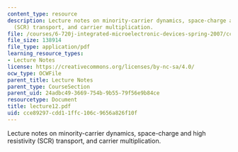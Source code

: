 ```yaml
---
content_type: resource
description: Lecture notes on minority-carrier dynamics, space-charge and high resistivity
  (SCR) transport, and carrier multiplication.
file: /courses/6-720j-integrated-microelectronic-devices-spring-2007/cce89297cdd11ffc106c9656a826f10f_lecture12.pdf
file_size: 138914
file_type: application/pdf
learning_resource_types:
- Lecture Notes
license: https://creativecommons.org/licenses/by-nc-sa/4.0/
ocw_type: OCWFile
parent_title: Lecture Notes
parent_type: CourseSection
parent_uid: 24adbc49-3669-754b-9b55-79f56e9b84ce
resourcetype: Document
title: lecture12.pdf
uid: cce89297-cdd1-1ffc-106c-9656a826f10f
---
```

Lecture notes on minority-carrier dynamics, space-charge and high resistivity (SCR) transport, and carrier multiplication.